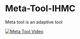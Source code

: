 # Meta-Tool-IHMC

Meta tool is an adaptive tool

[![Meta Tool Video](https://youtube/Nru2wm1hwAQ/0.jpg)](https://youtube/Nru2wm1hwAQ)
